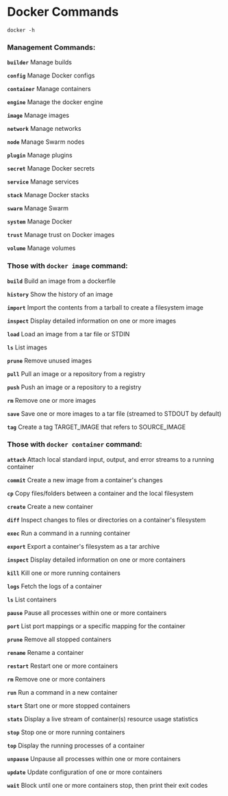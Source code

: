 # Docker Commands
```
docker -h
```
### Management Commands:
**`builder`** Manage builds

**`config`** Manage Docker configs

**`container`** Manage containers

**`engine`** Manage the docker engine

**`image`** Manage images

**`network`** Manage networks

**`node`** Manage Swarm nodes

**`plugin`** Manage plugins

**`secret`** Manage Docker secrets

**`service`** Manage services

**`stack`** Manage Docker stacks

**`swarm`** Manage Swarm

**`system`** Manage Docker

**`trust`** Manage trust on Docker images

**`volume`** Manage volumes

### Those with ``` docker image ``` command:
**`build`** Build an image from a dockerfile

**`history`** Show the history of an image

**`import`** Import the contents from a tarball to create a filesystem image

**`inspect`** Display detailed information on one or more images

**`load`** Load an image from a tar file or STDIN

**`ls`** List images

**`prune`** Remove unused images

**`pull`** Pull an image or a repository from a registry

**`push`** Push an image or a repository to a registry

**`rm`** Remove one or more images

**`save`** Save one or more images to a tar file (streamed to STDOUT by default)

**`tag`** Create a tag TARGET_IMAGE that refers to SOURCE_IMAGE

### Those with ``` docker container ``` command:
**`attach`** Attach local standard input, output, and error streams to a running container

**`commit`** Create a new image from a container's changes

**`cp`** Copy files/folders between a container and the local filesystem

**`create`** Create a new container

**`diff`** Inspect changes to files or directories on a container's filesystem

**`exec`** Run a command in a running container

**`export`** Export a container's filesystem as a tar archive

**`inspect`** Display detailed information on one or more containers

**`kill`** Kill one or more running containers

**`logs`** Fetch the logs of a container

**`ls`** List containers

**`pause`** Pause all processes within one or more containers

**`port`** List port mappings or a specific mapping for the container

**`prune`** Remove all stopped containers

**`rename`** Rename a container

**`restart`** Restart one or more containers

**`rm`** Remove one or more containers

**`run`** Run a command in a new container

**`start`** Start one or more stopped containers

**`stats`** Display a live stream of container(s) resource usage statistics

**`stop`** Stop one or more running containers

**`top`** Display the running processes of a container

**`unpause`** Unpause all processes within one or more containers

**`update`** Update configuration of one or more containers

**`wait`** Block until one or more containers stop, then print their exit codes
